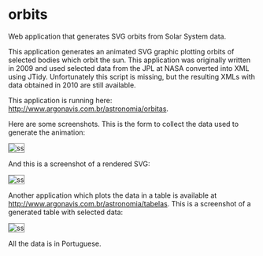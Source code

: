 orbits
======

<style>img[alt=ss]{border: solid gray 1px !important}</style>

Web application that generates SVG orbits from Solar System data.

This application generates an animated SVG graphic plotting orbits of selected bodies which orbit the sun. This application was originally written in 2009 and used selected data from the JPL at NASA converted into XML using JTidy. Unfortunately this script is missing, but the resulting XMLs with data obtained in 2010 are still available.

This application is running here: <http://www.argonavis.com.br/astronomia/orbitas>. 

Here are some screenshots. This is the form to collect the data used to generate the animation:

![ss](https://raw2.github.com/helderdarocha/orbits/master/orbits_form.png)

And this is a screenshot of a rendered SVG:

![ss](https://raw2.github.com/helderdarocha/orbits/master/orbits_svg.png)

Another application which plots the data in a table is available at <http://www.argonavis.com.br/astronomia/tabelas>. This is a screenshot of a generated table with selected data:

![ss](https://raw2.github.com/helderdarocha/orbits/master/orbits_table.png)

All the data is in Portuguese.


